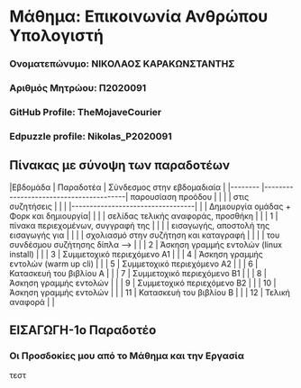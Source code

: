 # Μάθημα: Επικοινωνία Ανθρώπου Υπολογιστή
### Ονοματεπώνυμο: ΝΙΚΟΛΑΟΣ ΚΑΡΑΚΩΝΣΤΑΝΤΗΣ
### Αριθμός Μητρώου: Π2020091
### GitHub Profile: TheMojaveCourier
### Edpuzzle profile: Nikolas_P2020091

## Πίνακας με σύνοψη των παραδοτέων
|Εβδομάδα |          Παραδοτέα                     |   Σύνδεσμος στην εβδομαδιαία     |
|-------- |----------------------------------------|    παρουσίαση προόδου            | 
|         |                                        |     στις συζητήσεις              |
|         |                                         |----------------------------------|
|         | Δημιουργία ομάδας + Φορκ και δημιουργία|                                  |
|         | σελίδας τελικής αναφοράς, προσθήκη     |                                  |
| 1       | πίνακα περιεχομένων, συγγραφή της      |                                  |
|         | εισαγωγής, αποστολή της εισαγωγής για  |                                  |
|         | σχολιασμό στην συζήτηση και καταγραφή  |                                  |
|         | του συνδέσμου συζήτησης δίπλα -->      |                                  |
| 2       | Άσκηση γραμμής εντολών (linux install) |                                  |
| 3       | Συμμετοχικό περιεχόμενο A1             |                                  |
| 4       | Άσκηση γραμμής εντολών (warm up cli)   |                                  | 
| 5       | Συμμετοχικό περιεχόμενο A2             |                                  |
| 6       | Κατασκευή του βιβλίου Α                |                                  |
| 7       | Συμμετοχικό περιεχόμενο B1             |                                  |
| 8       | Άσκηση γραμμής εντολών                 |                                  |
| 9       | Συμμετοχικό περιεχόμενο B2             |                                  |
| 10      | Άσκηση γραμμής εντολών                 |                                  |
| 11      | Κατασκευή του βιβλίου Β                |                                  |
| 12      | Τελική αναφορά                         |                                  |

## ΕΙΣΑΓΩΓΗ-1ο Παραδοτέο
### Οι Προσδοκίες μου από το Μάθημα και την Εργασία
τεστ

